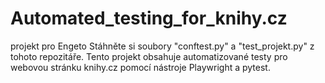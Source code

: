 # Automated_testing_for_knihy.cz
projekt pro Engeto
Stáhněte si soubory "conftest.py" a "test_projekt.py" z tohoto repozitáře.
Tento projekt obsahuje automatizované testy pro webovou stránku knihy.cz pomocí nástroje Playwright a pytest.
